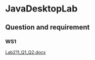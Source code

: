 # JavaDesktopLab
## Question and requirement 
### WS1
[Lab211_Q1_Q2.docx](https://github.com/anhtpde140084/JavaDesktopLab/files/5309517/Lab211_Q1_Q2.docx)
